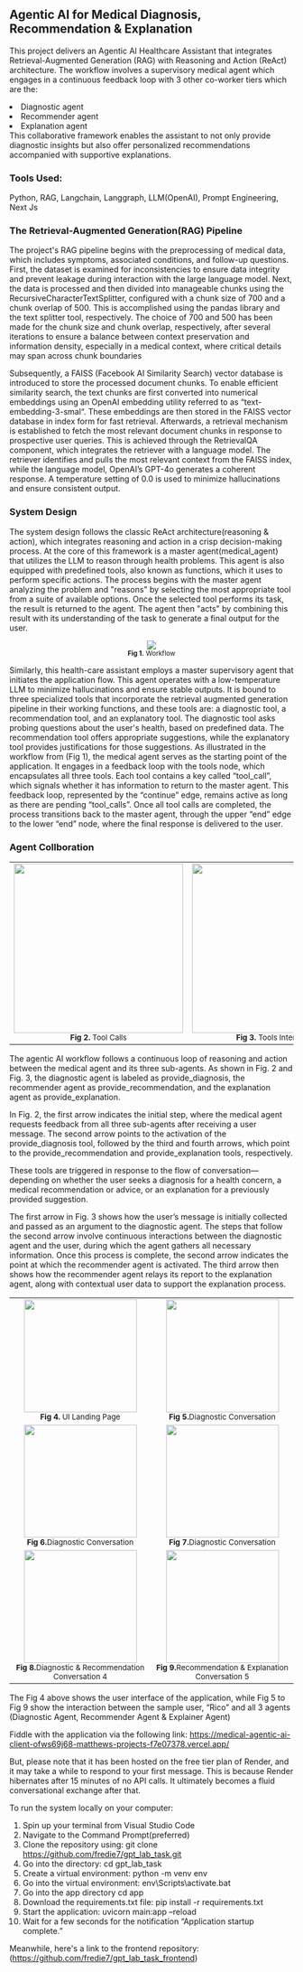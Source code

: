 ## Agentic AI for Medical Diagnosis, Recommendation & Explanation

This project delivers an Agentic AI Healthcare Assistant that integrates Retrieval-Augmented Generation (RAG) with Reasoning and Action (ReAct) architecture.
The workflow involves a supervisory medical agent which engages in a continuous feedback loop with 3 other co-worker tiers which are the:
<li>Diagnostic agent</li>
<li>Recommender agent</li>
<li>Explanation agent</li>
This collaborative framework enables the assistant to not only provide diagnostic insights but also offer personalized recommendations accompanied with supportive explanations.


### Tools Used:
Python, RAG, Langchain, Langgraph, LLM(OpenAI), Prompt Engineering, Next Js

### The Retrieval-Augmented Generation(RAG) Pipeline

The project's RAG pipeline begins with the preprocessing of medical data, which includes symptoms, associated conditions, and follow-up questions. First, the dataset is examined for inconsistencies to ensure data integrity and prevent leakage during interaction with the large language model. Next, the data is processed and then divided into manageable chunks using the RecursiveCharacterTextSplitter, configured with a chunk size of 700 and a chunk overlap of 500. This is accomplished using the pandas library and the text splitter tool, respectively.
The choice of 700 and 500 has been made for the chunk size and chunk overlap, respectively, after several iterations to ensure a balance between context preservation and information density, especially in a medical context, where critical details may span across chunk boundaries

Subsequently, a FAISS (Facebook AI Similarity Search) vector database is introduced to store the processed document chunks. To enable efficient similarity search, the text chunks are first converted into numerical embeddings using an OpenAI embedding utility referred to as “text-embedding-3-smal“. These embeddings are then stored in the FAISS vector database in index form for fast retrieval.
Afterwards, a retrieval mechanism is established to fetch the most relevant document chunks in response to prospective user queries. This is achieved through the RetrievalQA component, which integrates the retriever with a language model. The retriever identifies and pulls the most relevant context from the FAISS index, while the language model, OpenAI’s GPT-4o generates a coherent response. A temperature setting of 0.0 is used to minimize hallucinations and ensure consistent output.


### System Design

The system design follows the classic ReAct architecture(reasoning & action), which integrates reasoning and action in a crisp decision-making process. At the core of this framework is a master agent(medical_agent) that utilizes the LLM to reason through health problems. This agent is also equipped with predefined tools, also known as functions, which it uses to perform specific actions. The process begins with the master agent analyzing the problem and "reasons" by selecting the most appropriate tool from a suite of available options. Once the selected tool performs its task, the result is returned to the agent. The agent then "acts" by combining this result with its understanding of the task to generate a final output for the user.

<!--![image_alt](https://github.com/fredie7/gpt_lab_task/blob/main/Screenshot%20(3736).png?raw=true)-->

<div align="center">
  <img src="https://github.com/fredie7/gpt_lab_task/blob/main/Syatem%20Design%20(3778).png?raw=true" />
  <br>
   <sub><b>Fig 1.</b> Workflow</sub>
</div>
  


Similarly, this health-care assistant employs a master supervisory agent that initiates the application flow. This agent operates with a low-temperature LLM to minimize hallucinations and ensure stable outputs. It is bound to three specialized tools that incorporate the retrieval augmented generation pipeline in their working functions, and these tools are: a diagnostic tool, a recommendation tool, and an explanatory tool. The diagnostic tool asks probing questions about the user's health, based on predefined data. The recommendation tool offers appropriate suggestions, while the explanatory tool provides justifications for those suggestions.
As illustrated in the workflow from (Fig 1), the medical agent serves as the starting point of the application. It engages in a feedback loop with the tools node, which encapsulates all three tools. Each tool contains a key called “tool_call”, which signals whether it has information to return to the master agent. This feedback loop, represented by the “continue” edge, remains active as long as there are pending “tool_calls”. Once all tool calls are completed, the process transitions back to the master agent, through the upper “end” edge to the lower “end” node, where the final response is delivered to the user.

### Agent Collboration

<table align="center">
  <tr>
    <td align="center">
      <img src="https://github.com/fredie7/gpt_lab_task/blob/main/Tool%20Calls%20(3770).png?raw=true" height="300"><br>
      <sub><b>Fig 2.</b> Tool Calls</sub>
    </td>
    <td align="center">
      <img src="https://github.com/fredie7/gpt_lab_task/blob/main/Tools%20interaction%20(3774).png?raw=true" height="300"><br>
      <sub><b>Fig 3.</b> Tools Interaction</sub>
    </td>
  </tr>
</table>

The agentic AI workflow follows a continuous loop of reasoning and action between the medical agent and its three sub-agents. As shown in Fig. 2 and Fig. 3, the diagnostic agent is labeled as provide_diagnosis, the recommender agent as provide_recommendation, and the explanation agent as provide_explanation.

In Fig. 2, the first arrow indicates the initial step, where the medical agent requests feedback from all three sub-agents after receiving a user message. The second arrow points to the activation of the provide_diagnosis tool, followed by the third and fourth arrows, which point to the provide_recommendation and provide_explanation tools, respectively.

These tools are triggered in response to the flow of conversation—depending on whether the user seeks a diagnosis for a health concern, a medical recommendation or advice, or an explanation for a previously provided suggestion.

The first arrow in Fig. 3 shows how the user’s message is initially collected and passed as an argument to the diagnostic agent. The steps that follow the second arrow involve continuous interactions between the diagnostic agent and the user, during which the agent gathers all necessary information. Once this process is complete, the second arrow indicates the point at which the recommender agent is activated. The third arrow then shows how the recommender agent relays its report to the explanation agent, along with contextual user data to support the explanation process.

<table>
  <tr>
    <td align="center">
      <img src="https://github.com/fredie7/gpt_lab_task/blob/main/UI%20(3776).png?raw=true" height="200"><br>
      <sub><b>Fig 4.</b> UI Landing Page</sub>
    </td>
    <td align="center">
      <img src="https://github.com/fredie7/gpt_lab_task/blob/main/conversation_1%20(3763).png?raw=true" height="200"><br>
      <sub><b>Fig 5.</b>Diagnostic Conversation</sub>
    </td>
  </tr>
  <tr>
    <td align="center">
      <img src="https://github.com/fredie7/gpt_lab_task/blob/main/conversation_2%20(3764).png?raw=true" height="200"><br>
      <sub><b>Fig 6.</b>Diagnostic Conversation</sub>
    </td>
    <td align="center">
      <img src="https://github.com/fredie7/gpt_lab_task/blob/main/conversation_3%20(3765).png?raw=true" height="200"><br>
      <sub><b>Fig 7.</b>Diagnostic Conversation</sub>
    </td>
  </tr>
  <tr>
    <td align="center">
      <img src="https://github.com/fredie7/gpt_lab_task/blob/main/conversation_4%20(3766).png?raw=true" height="200"><br>
      <sub><b>Fig 8.</b>Diagnostic & Recommendation Conversation 4</sub>
    </td>
    <td align="center">
      <img src="https://github.com/fredie7/gpt_lab_task/blob/main/conversation_5%20(3767).png?raw=true" height="200"><br>
      <sub><b>Fig 9.</b>Recommendation & Explanation Conversation 5</sub>
    </td>
  </tr>
</table>

The Fig 4 above shows the user interface of the application, while Fig 5 to Fig 9 show the interaction between the sample user, “Rico” and all 3 agents (Diagnostic Agent, Recommender Agent & Explainer Agent)

<p>
  Fiddle with the application via the following link: 
  <a href="https://medical-agentic-ai-client.vercel.app/" target="_blank" rel="noopener noreferrer">
    https://medical-agentic-ai-client-ofws69j68-matthews-projects-f7e07378.vercel.app/
  </a>
  <p>But, please note that it has been hosted on the free tier plan of Render, and it may take a while to respond to your first message. This is because Render hibernates after 15 minutes         of no API calls. It ultimately becomes a fluid conversational exchange after that.
  </p>
</p>


To run the system locally on your computer:
1.	Spin up your terminal from Visual Studio Code
2.	Navigate to the Command Prompt(preferred)
3.	Clone the repository using: git clone https://github.com/fredie7/gpt_lab_task.git
4.	Go into the directory: cd gpt_lab_task
5.	Create a virtual environment: python -m venv env
6.	Go into the virtual environment: env\Scripts\activate.bat
7.	Go into the app directory cd app
8.	Download the requirements.txt file: pip install -r requirements.txt
9.	Start the application: uvicorn main:app –reload
10.	Wait for a few seconds for the notification “Application startup complete.”

Meanwhile, here's a link to the frontend repository: (https://github.com/fredie7/gpt_lab_task_frontend)



